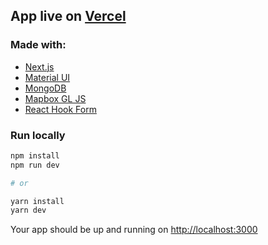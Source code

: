 ## App live on [Vercel](https://koripallopaikat.vercel.app)

### Made with:
 - [Next.js](https://nextjs.org/)
 - [Material UI](https://material-ui.com/)
 - [MongoDB](https://www.mongodb.com/)
 - [Mapbox GL JS](https://www.mapbox.com/mapbox-gljs)
 - [React Hook Form](https://react-hook-form.com/)


### Run locally

```bash
npm install
npm run dev

# or

yarn install
yarn dev
```

Your app should be up and running on [http://localhost:3000](http://localhost:3000)
